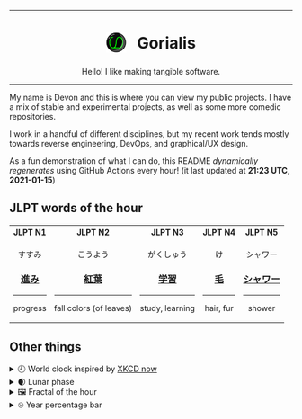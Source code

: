 ***

<h1 align="center">
<sub>
    <img src="readme/resources/avatar.png" height="36">
</sub>
&nbsp;
Gorialis
</h1>
<p align="center">
Hello! I like making tangible software.
</p>

***

My name is Devon and this is where you can view my public projects. I have a mix of stable and experimental projects, as well as some more comedic repositories.

I work in a handful of different disciplines, but my recent work tends mostly towards reverse engineering, DevOps, and graphical/UX design.

As a fun demonstration of what I can do, this README *dynamically regenerates* using GitHub Actions every hour! (it last updated at **21:23 UTC, 2021-01-15**)

<h2>JLPT words of the hour</h2>
<table>
    <tr>
        <th>JLPT N1</th>
        <th>JLPT N2</th>
        <th>JLPT N3</th>
        <th>JLPT N4</th>
        <th>JLPT N5</th>
    </tr>
    <tr>
        <td>
            <p align="center">すすみ</p>
            <h3 align="center"><b><a href="https://jisho.org/search/%E9%80%B2%E3%81%BF">進み</a></b></h3>
            <hr>
            <p align="center">progress</p>
        </td>
        <td>
            <p align="center">こうよう</p>
            <h3 align="center"><b><a href="https://jisho.org/search/%E7%B4%85%E8%91%89">紅葉</a></b></h3>
            <hr>
            <p align="center">fall colors (of leaves)</p>
        </td>
        <td>
            <p align="center">がくしゅう</p>
            <h3 align="center"><b><a href="https://jisho.org/search/%E5%AD%A6%E7%BF%92">学習</a></b></h3>
            <hr>
            <p align="center">study,<wbr> learning</p>
        </td>
        <td>
            <p align="center">け</p>
            <h3 align="center"><b><a href="https://jisho.org/search/%E6%AF%9B">毛</a></b></h3>
            <hr>
            <p align="center">hair,<wbr> fur</p>
        </td>
        <td>
            <p align="center">シャワー</p>
            <h3 align="center"><b><a href="https://jisho.org/search/%E3%82%B7%E3%83%A3%E3%83%AF%E3%83%BC">シャワー</a></b></h3>
            <hr>
            <p align="center">shower</p>
        </td>
    </tr>
</table>

<h2>Other things</h2>
<details>
<summary>🕘  World clock inspired by <a href="https://xkcd.com/now">XKCD now</a></summary>

> <img src="generated/now.png" width="512">

</details>
<details>
<summary>🌒 Lunar phase</summary>

The moon is approximately 11.13% through its phase (Waxing Crescent).

</details>
<details>
<summary>&#x1f5bc; Fractal of the hour</summary>

> <img src="generated/fractal.png" width="512">

</details>
<details>
<summary>&#x23f2; Year percentage bar</summary>
<pre><code>2021 [▁▁▁▁▁▁▁▁▁▁▁▁▁▁▁▁▁▁▁▁] 4.08%</code></pre>
</details>
